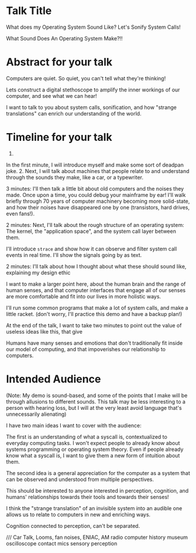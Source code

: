 # Talk Title

What does my Operating System Sound Like? Let's Sonify System Calls!

What Sound Does An Operating System Make?!!

# Abstract for your talk

Computers are quiet. So quiet, you can't tell what they're thinking!

Lets construct a digital stethoscope to amplify the inner workings of our computer, and see what we can hear!

I want to talk to you about system calls, sonification, and how "strange translations" can enrich our understanding of the world.

# Timeline for your talk

1.
In the first minute, I will introduce myself and make some sort of deadpan joke.
2.
Next, I will talk about machines that people relate to and understand through the sounds they make, like a car, or a typewriter.

3 minutes:
I'll then talk a little bit about old computers and the noises they made. Once upon a time, you could debug your mainframe by ear!
I'll walk briefly through 70 years of computer machinery becoming more solid-state, and how their noises have disappeared one by one (transistors, hard drives, even fans!).

2 minutes:
Next, I'll talk about the rough structure of an operating system:
The kernel, the "application space", and the system call layer between them.

I'll introduce `strace` and show how it can observe and filter system call events in real time. I'll show the signals going by as text.

2 minutes:
I'll talk about how I thought about what these should sound like, explaining my design ethic

I want to make a larger point here, about the human brain and the range of human senses, and that computer interfaces that engage all of our senses are more comfortable and fit into our lives in more holistic ways.

I'll run some common programs that make a lot of system calls, and make a little racket.
(don't worry, I'll practice this demo and have a backup plan!)

At the end of the talk, I want to take two minutes to point out the value of useless ideas like this, that give

Humans have many senses and emotions that don't traditionally fit inside our model of computing, and that impoverishes our relationship to computers.

# Intended Audience

(Note: My demo is sound-based, and some of the points that I make will be through allusions to different sounds. This talk may be less interesting to a person with hearing loss, but I will at the very least avoid language that's unnecessarily alienating) 

I have two main ideas I want to cover with the audience:

The first is an understanding of what a syscall is, contextualized to everyday computing tasks. I won't expect people to already know about systems programming or operating system theory. Even if people already know what a syscall is, I want to give them a new form of intuition about them.


The second idea is a general appreciation for the computer as a system that can be observed and understood from multiple perspectives. 

This should be interested to anyone interested in perception, cognition, and humans' relationships towards their tools and towards their senses!

I think the "strange translation" of an invisible system into an audible one allows us to relate to computers in new and enriching ways.

Cognition connected to perception, can't be separated.

///
Car Talk, Looms, fan noises, ENIAC, AM radio
computer history museum
oscilloscope
contact mics
sensory perception
